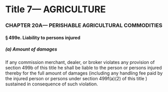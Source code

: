 
# Title 7— AGRICULTURE
### CHAPTER 20A— PERISHABLE AGRICULTURAL COMMODITIES
#### § 499e. Liability to persons injured
##### (a) Amount of damages

If any commission merchant, dealer, or broker violates any provision of section 499b of this title he shall be liable to the person or persons injured thereby for the full amount of damages (including any handling fee paid by the injured person or persons under section 499f(a)(2) of this title ) sustained in consequence of such violation.
